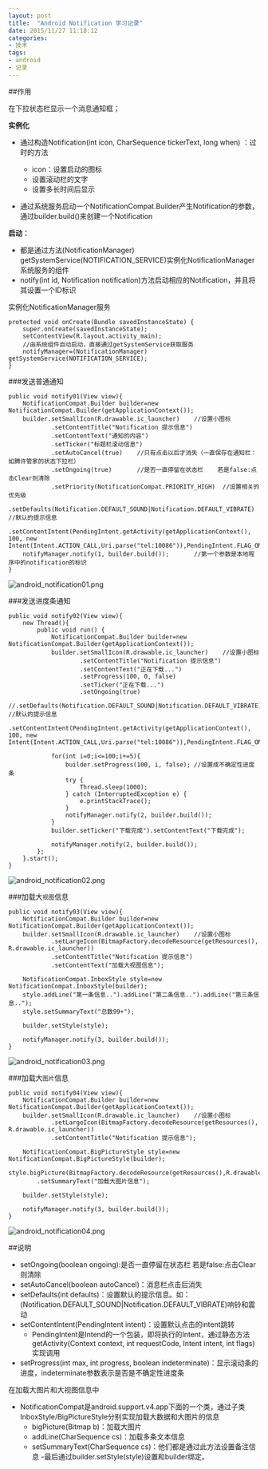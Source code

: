 ```yaml
---
layout: post
title:  "Android Notification 学习记录"
date: 2015/11/27 11:18:12 
categories:
- 技术
tags:
- android
- 记录
---
```



##作用

在下拉状态栏显示一个消息通知框；

**实例化**

- 通过构造Notification(int icon, CharSequence tickerText, long 
when) ：过时的方法
	- icon：设置启动的图标
	- 设置滚动栏的文字
	- 设置多长时间后显示

- 通过系统服务启动一个NotificationCompat.Builder产生Notification的参数，通过builder.build()来创建一个Notification


**启动：**

- 都是通过方法(NotificationManager) getSystemService(NOTIFICATION_SERVICE)实例化NotificationManager系统服务的组件
- notify(int id, Notification notification)方法启动相应的Notification，并且将其设置一个ID标识



实例化NotificationManager服务

	protected void onCreate(Bundle savedInstanceState) {
		super.onCreate(savedInstanceState);
		setContentView(R.layout.activity_main);
		//由系统组件自动启动，直接通过getSystemService获取服务
		notifyManager=(NotificationManager) getSystemService(NOTIFICATION_SERVICE);
	}


###发送普通通知

	public void notify01(View view){
		NotificationCompat.Builder builder=new NotificationCompat.Builder(getApplicationContext());
		builder.setSmallIcon(R.drawable.ic_launcher)	//设置小图标
				.setContentTitle("Notification 提示信息")
				.setContentText("通知的内容")
				.setTicker("标题栏滚动信息")
				.setAutoCancel(true)	//只有点击以后才消失（一直保存在通知栏：如腾许管家的状态下拉栏）
				.setOngoing(true)		//是否一直停留在状态栏	若是false:点击Clear则清除
				.setPriority(NotificationCompat.PRIORITY_HIGH)	//设置相关的优先级
				.setDefaults(Notification.DEFAULT_SOUND|Notification.DEFAULT_VIBRATE)	//默认的提示信息
				.setContentIntent(PendingIntent.getActivity(getApplicationContext(), 100, new Intent(Intent.ACTION_CALL,Uri.parse("tel:10086")),PendingIntent.FLAG_ONE_SHOT));
		notifyManager.notify(1, builder.build());		//第一个参数是本地程序中的notification的标识
	}
	
![android_notification01.png]({{site.baseurl}}/public/img/android_notification01.png)

###发送进度条通知	
	
	public void notify02(View view){
		new Thread(){
			public void run() {
				NotificationCompat.Builder builder=new NotificationCompat.Builder(getApplicationContext());
				builder.setSmallIcon(R.drawable.ic_launcher)	//设置小图标
						.setContentTitle("Notification 提示信息")
						.setContentText("正在下载...")
						.setProgress(100, 0, false)
						.setTicker("正在下载...")
						.setOngoing(true)
						//.setDefaults(Notification.DEFAULT_SOUND|Notification.DEFAULT_VIBRATE)	//默认的提示信息
						.setContentIntent(PendingIntent.getActivity(getApplicationContext(), 100, new Intent(Intent.ACTION_CALL,Uri.parse("tel:10086")),PendingIntent.FLAG_ONE_SHOT));
				
				for(int i=0;i<=100;i+=5){
					builder.setProgress(100, i, false);	//设置成不确定性进度条
					try {
						Thread.sleep(1000);
					} catch (InterruptedException e) {
						e.printStackTrace();
					}
					notifyManager.notify(2, builder.build());
				}
				builder.setTicker("下载完成").setContentText("下载完成");
				
				notifyManager.notify(2, builder.build());
			};
		}.start();
	}

![android_notification02.png]({{site.baseurl}}/public/img/android_notification02.png)


###加载大`视图`信息

	public void notify03(View view){
		NotificationCompat.Builder builder=new NotificationCompat.Builder(getApplicationContext());
		builder.setSmallIcon(R.drawable.ic_launcher)	//设置小图标
				.setLargeIcon(BitmapFactory.decodeResource(getResources(), R.drawable.ic_launcher))
				.setContentTitle("Notification 提示信息")
				.setContentText("加载大视图信息");
		
		NotificationCompat.InboxStyle style=new NotificationCompat.InboxStyle(builder);
		style.addLine("第一条信息..").addLine("第二条信息..").addLine("第三条信息..");
		style.setSummaryText("总数99+");
		
		builder.setStyle(style);
		
		notifyManager.notify(3, builder.build());
	}


![android_notification03.png]({{site.baseurl}}/public/img/android_notification03.png)

###加载大`图片`信息

	public void notify04(View view){
		NotificationCompat.Builder builder=new NotificationCompat.Builder(getApplicationContext());
		builder.setSmallIcon(R.drawable.ic_launcher)	//设置小图标
				.setLargeIcon(BitmapFactory.decodeResource(getResources(), R.drawable.ic_launcher))
			   	.setContentTitle("Notification 提示信息");
		
		NotificationCompat.BigPictureStyle style=new NotificationCompat.BigPictureStyle(builder);
		style.bigPicture(BitmapFactory.decodeResource(getResources(),R.drawable.logo))
			.setSummaryText("加载大图片信息");
		
		builder.setStyle(style);
		
		notifyManager.notify(3, builder.build());
	}

![android_notification04.png]({{site.baseurl}}/public/img/android_notification04.png)

##说明
- setOngoing(boolean ongoing):是否一直停留在状态栏	若是false:点击Clear则清除
- setAutoCancel(boolean autoCancel)：消息栏点击后消失
- setDefaults(int defaults)：设置默认的提示信息。如：(Notification.DEFAULT_SOUND|Notification.DEFAULT_VIBRATE)响铃和震动
- setContentIntent(PendingIntent intent)：设置默认点击的intent跳转
	- PendingIntent是Intend的一个包装，即将执行的Intent，通过静态方法getActivity(Context context, int requestCode, Intent intent, int flags)实现调用
- setProgress(int max, int progress, boolean indeterminate)：显示滚动条的进度，indeterminate参数表示是否是不确定性进度条

在加载大图片和大视图信息中

- NotificationCompat是android.support.v4.app下面的一个类，通过子类InboxStyle/BigPictureStyle分别实现加载大数据和大图片的信息
	- bigPicture(Bitmap b)：加载大图片
	- addLine(CharSequence cs)：加载多条文本信息
	- setSummaryText(CharSequence cs)：他们都是通过此方法设置备注信息
-最后通过builder.setStyle(style)设置和builder绑定。














